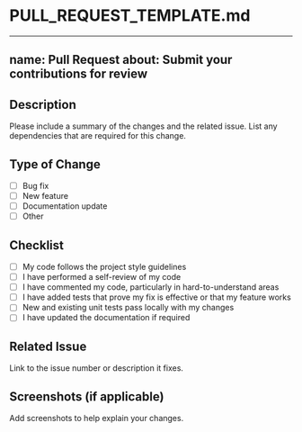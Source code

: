 # PULL_REQUEST_TEMPLATE.md

---
name: Pull Request
about: Submit your contributions for review
---

## Description
Please include a summary of the changes and the related issue. 
List any dependencies that are required for this change.

## Type of Change
- [ ] Bug fix
- [ ] New feature
- [ ] Documentation update
- [ ] Other

## Checklist
- [ ] My code follows the project style guidelines
- [ ] I have performed a self-review of my code
- [ ] I have commented my code, particularly in hard-to-understand areas
- [ ] I have added tests that prove my fix is effective or that my feature works
- [ ] New and existing unit tests pass locally with my changes
- [ ] I have updated the documentation if required

## Related Issue
Link to the issue number or description it fixes.

## Screenshots (if applicable)
Add screenshots to help explain your changes.